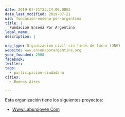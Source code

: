 ```yaml
---
date: 2019-07-21T23:14:06.000Z
date_last_modified: 2019-07-21
uid: fundacion-ensena-por-argentina
title: |
  Fundación Enseñá Por Argentina
legal_name: 
description: |
  
org_type: Organización civil sin fines de lucro (ONG)
website: www.ensenaporargentina.org
year_founded: 2008
facebook: 
twitter: 
tags:
  - participación-ciudadana
cities: 
  - Buenos Aires

---
```


Esta organización tiene los siguientes proyectos:

- [Www.Laburojoven.Com](/proyectos/www-laburojoven-com)
